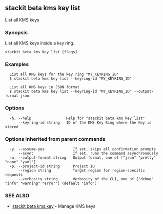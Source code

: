## stackit beta kms key list

List all KMS keys

### Synopsis

List all KMS keys inside a key ring.

```
stackit beta kms key list [flags]
```

### Examples

```
  List all KMS keys for the key ring "MY_KEYRING_ID"
  $ stackit beta kms key list --keyring-id "MY_KEYRING_ID"

  List all KMS keys in JSON format
  $ stackit beta kms key list --keyring-id "MY_KEYRING_ID" --output-format json
```

### Options

```
  -h, --help                Help for "stackit beta kms key list"
      --keyring-id string   ID of the KMS Key Ring where the Key is stored
```

### Options inherited from parent commands

```
  -y, --assume-yes             If set, skips all confirmation prompts
      --async                  If set, runs the command asynchronously
  -o, --output-format string   Output format, one of ["json" "pretty" "none" "yaml"]
  -p, --project-id string      Project ID
      --region string          Target region for region-specific requests
      --verbosity string       Verbosity of the CLI, one of ["debug" "info" "warning" "error"] (default "info")
```

### SEE ALSO

* [stackit beta kms key](./stackit_beta_kms_key.md)	 - Manage KMS keys

